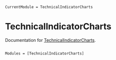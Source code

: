 ```@meta
CurrentModule = TechnicalIndicatorCharts
```

# TechnicalIndicatorCharts

Documentation for [TechnicalIndicatorCharts](https://github.com/g-gundam/TechnicalIndicatorCharts.jl).

```@index
```

```@autodocs
Modules = [TechnicalIndicatorCharts]
```
